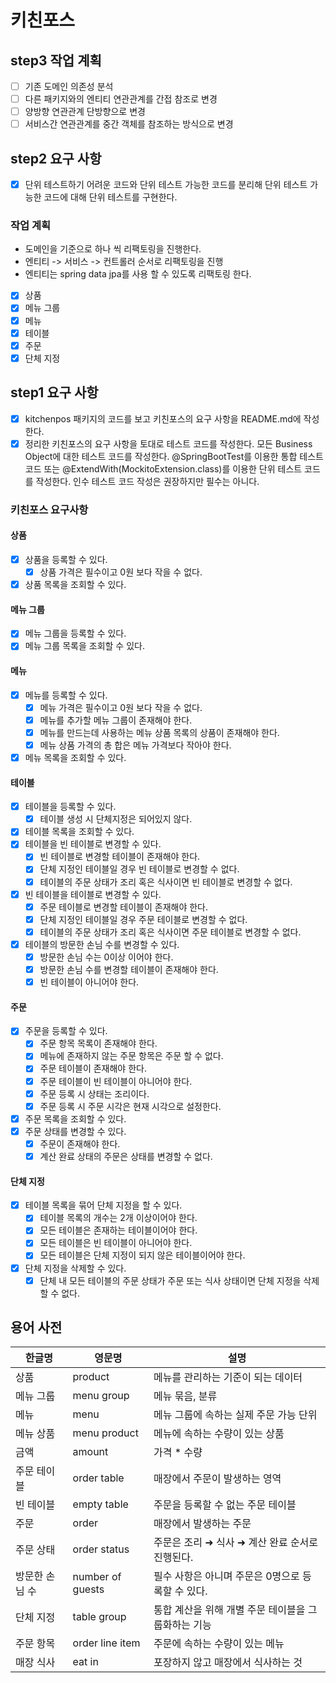 # 키친포스

## step3 작업 계획

- [ ] 기존 도메인 의존성 분석
- [ ] 다른 패키지와의 엔티티 연관관계를 간접 참조로 변경
- [ ] 양방향 연관관계 단방향으로 변경
- [ ] 서비스간 연관관계를 중간 객체를 참조하는 방식으로 변경

## step2 요구 사항

- [x] 단위 테스트하기 어려운 코드와 단위 테스트 가능한 코드를 분리해 단위 테스트 가능한 코드에 대해 단위 테스트를 구현한다.

### 작업 계획

- 도메인을 기준으로 하나 씩 리팩토링을 진행한다.
- 엔티티 -> 서비스 -> 컨트롤러 순서로 리팩토링을 진행
- 엔티티는 spring data jpa를 사용 할 수 있도록 리팩토링 한다.

- [x] 상품
- [x] 메뉴 그룹
- [x] 메뉴
- [x] 테이블
- [x] 주문
- [x] 단체 지정

## step1 요구 사항

- [x] kitchenpos 패키지의 코드를 보고 키친포스의 요구 사항을 README.md에 작성한다.
- [x] 정리한 키친포스의 요구 사항을 토대로 테스트 코드를 작성한다. 모든 Business Object에 대한 테스트 코드를 작성한다. @SpringBootTest를 이용한 통합 테스트 코드 또는
      @ExtendWith(MockitoExtension.class)를 이용한 단위 테스트 코드를 작성한다. 인수 테스트 코드 작성은 권장하지만 필수는 아니다.

### 키친포스 요구사항

#### 상품

- [x] 상품을 등록할 수 있다.
  - [x] 상품 가격은 필수이고 0원 보다 작을 수 없다.
- [x] 상품 목록을 조회할 수 있다.

#### 메뉴 그룹

- [x] 메뉴 그룹을 등록할 수 있다.
- [x] 메뉴 그룹 목록을 조회할 수 있다.

#### 메뉴

- [x] 메뉴를 등록할 수 있다.
  - [x] 메뉴 가격은 필수이고 0원 보다 작을 수 없다.
  - [x] 메뉴를 추가할 메뉴 그룹이 존재해야 한다.
  - [x] 메뉴를 만드는데 사용하는 메뉴 상품 목록의 상품이 존재해야 한다.
  - [x] 메뉴 상품 가격의 총 합은 메뉴 가격보다 작아야 한다.
- [x] 메뉴 목록을 조회할 수 있다.

#### 테이블

- [x] 테이블을 등록할 수 있다.
  - [x] 테이블 생성 시 단체지정은 되어있지 않다.
- [x] 테이블 목록을 조회할 수 있다.
- [x] 테이블을 빈 테이블로 변경할 수 있다.
  - [x] 빈 테이블로 변경할 테이블이 존재해야 한다.
  - [x] 단체 지정인 테이블일 경우 빈 테이블로 변경할 수 없다.
  - [x] 테이블의 주문 상태가 조리 혹은 식사이면 빈 테이블로 변경할 수 없다.
- [x] 빈 테이블을 테이블로 변경할 수 있다.
  - [x] 주문 테이블로 변경할 테이블이 존재해야 한다.
  - [x] 단체 지정인 테이블일 경우 주문 테이블로 변경할 수 없다.
  - [x] 테이블의 주문 상태가 조리 혹은 식사이면 주문 테이블로 변경할 수 없다.
- [x] 테이블의 방문한 손님 수를 변경할 수 있다.
  - [x] 방문한 손님 수는 0이상 이어야 한다.
  - [x] 방문한 손님 수를 변경할 테이블이 존재해야 한다.
  - [x] 빈 테이블이 아니어야 한다.

#### 주문

- [x] 주문을 등록할 수 있다.
  - [x] 주문 항목 목록이 존재해야 한다.
  - [x] 메뉴에 존재하지 않는 주문 항목은 주문 할 수 없다.
  - [x] 주문 테이블이 존재해야 한다.
  - [x] 주문 테이블이 빈 테이블이 아니어야 한다.
  - [x] 주문 등록 시 상태는 조리이다.
  - [x] 주문 등록 시 주문 시각은 현재 시각으로 설정한다.
- [x] 주문 목록을 조회할 수 있다.
- [x] 주문 상태를 변경할 수 있다.
  - [x] 주문이 존재해야 한다.
  - [x] 계산 완료 상태의 주문은 상태를 변경할 수 없다.

#### 단체 지정

- [x] 테이블 목록을 묶어 단체 지정을 할 수 있다.
  - [x] 테이블 목록의 개수는 2개 이상이어야 한다.
  - [x] 모든 테이블은 존재하는 테이블이어야 한다.
  - [x] 모든 테이블은 빈 테이블이 아니어야 한다.
  - [x] 모든 테이블은 단체 지정이 되지 않은 테이블이어야 한다.
- [x] 단체 지정을 삭제할 수 있다.
  - [x] 단체 내 모든 테이블의 주문 상태가 주문 또는 식사 상태이면 단체 지정을 삭제할 수 없다.

## 용어 사전

| 한글명         | 영문명           | 설명                                                |
| -------------- | ---------------- | --------------------------------------------------- |
| 상품           | product          | 메뉴를 관리하는 기준이 되는 데이터                  |
| 메뉴 그룹      | menu group       | 메뉴 묶음, 분류                                     |
| 메뉴           | menu             | 메뉴 그룹에 속하는 실제 주문 가능 단위              |
| 메뉴 상품      | menu product     | 메뉴에 속하는 수량이 있는 상품                      |
| 금액           | amount           | 가격 \* 수량                                        |
| 주문 테이블    | order table      | 매장에서 주문이 발생하는 영역                       |
| 빈 테이블      | empty table      | 주문을 등록할 수 없는 주문 테이블                   |
| 주문           | order            | 매장에서 발생하는 주문                              |
| 주문 상태      | order status     | 주문은 조리 ➜ 식사 ➜ 계산 완료 순서로 진행된다.     |
| 방문한 손님 수 | number of guests | 필수 사항은 아니며 주문은 0명으로 등록할 수 있다.   |
| 단체 지정      | table group      | 통합 계산을 위해 개별 주문 테이블을 그룹화하는 기능 |
| 주문 항목      | order line item  | 주문에 속하는 수량이 있는 메뉴                      |
| 매장 식사      | eat in           | 포장하지 않고 매장에서 식사하는 것                  |
